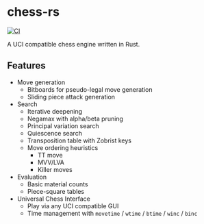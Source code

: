 # chess-rs

[![CI](https://github.com/tomcant/chess-rs/actions/workflows/ci.yml/badge.svg)](https://github.com/tomcant/chess-rs/actions/workflows/ci.yml)

A UCI compatible chess engine written in Rust.

## Features

- Move generation
  - Bitboards for pseudo-legal move generation
  - Sliding piece attack generation
- Search
  - Iterative deepening
  - Negamax with alpha/beta pruning
  - Principal variation search
  - Quiescence search
  - Transposition table with Zobrist keys
  - Move ordering heuristics
    - TT move
    - MVV/LVA
    - Killer moves
- Evaluation
  - Basic material counts
  - Piece-square tables
- Universal Chess Interface
  - Play via any UCI compatible GUI
  - Time management with `movetime` / `wtime` / `btime` / `winc` / `binc`
